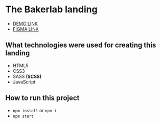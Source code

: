 # The Bakerlab landing
  - [DEMO LINK](https://oleksandrshtonda.github.io/bakerlab-landing/)
  - [FIGMA LINK](https://www.figma.com/file/dY3izAm0Vspsmra4lQWQIP/Bakerlab_FE-students)

## What technologies were used for creating this landing
  - HTML5
  - CSS3
  - SASS **(SCSS)**
  - JavaScript

## How to run this project
  - `npm install` or `npm i`
  - `npm start`

